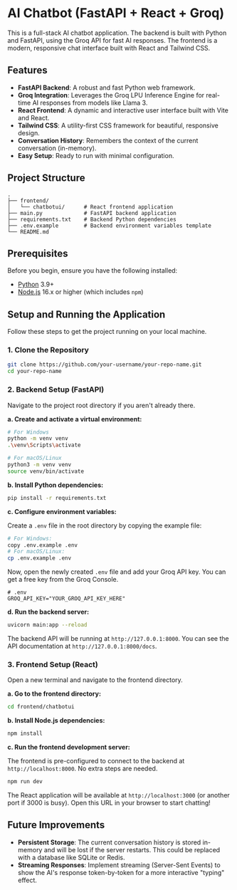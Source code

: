 # AI Chatbot (FastAPI + React + Groq)

This is a full-stack AI chatbot application. The backend is built with Python and FastAPI, using the Groq API for fast AI responses. The frontend is a modern, responsive chat interface built with React and Tailwind CSS.

## Features

- **FastAPI Backend**: A robust and fast Python web framework.
- **Groq Integration**: Leverages the Groq LPU Inference Engine for real-time AI responses from models like Llama 3.
- **React Frontend**: A dynamic and interactive user interface built with Vite and React.
- **Tailwind CSS**: A utility-first CSS framework for beautiful, responsive design.
- **Conversation History**: Remembers the context of the current conversation (in-memory).
- **Easy Setup**: Ready to run with minimal configuration.

## Project Structure

```
.
├── frontend/
│   └── chatbotui/      # React frontend application
├── main.py             # FastAPI backend application
├── requirements.txt    # Backend Python dependencies
├── .env.example        # Backend environment variables template
└── README.md
```

## Prerequisites

Before you begin, ensure you have the following installed:

- [Python](https://www.python.org/downloads/) 3.9+
- [Node.js](https://nodejs.org/) 16.x or higher (which includes `npm`)

## Setup and Running the Application

Follow these steps to get the project running on your local machine.

### 1. Clone the Repository

```bash
git clone https://github.com/your-username/your-repo-name.git
cd your-repo-name
```

### 2. Backend Setup (FastAPI)

Navigate to the project root directory if you aren't already there.

**a. Create and activate a virtual environment:**

```bash
# For Windows
python -m venv venv
.\venv\Scripts\activate

# For macOS/Linux
python3 -m venv venv
source venv/bin/activate
```

**b. Install Python dependencies:**

```bash
pip install -r requirements.txt
```

**c. Configure environment variables:**

Create a `.env` file in the root directory by copying the example file:

```bash
# For Windows:
copy .env.example .env
# For macOS/Linux:
cp .env.example .env
```

Now, open the newly created `.env` file and add your Groq API key. You can get a free key from the Groq Console.

```env
# .env
GROQ_API_KEY="YOUR_GROQ_API_KEY_HERE"
```

**d. Run the backend server:**

```bash
uvicorn main:app --reload
```

The backend API will be running at `http://127.0.0.1:8000`. You can see the API documentation at `http://127.0.0.1:8000/docs`.

### 3. Frontend Setup (React)

Open a new terminal and navigate to the frontend directory.

**a. Go to the frontend directory:**

```bash
cd frontend/chatbotui
```

**b. Install Node.js dependencies:**

```bash
npm install
```

**c. Run the frontend development server:**

The frontend is pre-configured to connect to the backend at `http://localhost:8000`. No extra steps are needed.

```bash
npm run dev
```

The React application will be available at `http://localhost:3000` (or another port if 3000 is busy). Open this URL in your browser to start chatting!

## Future Improvements

- **Persistent Storage**: The current conversation history is stored in-memory and will be lost if the server restarts. This could be replaced with a database like SQLite or Redis.
- **Streaming Responses**: Implement streaming (Server-Sent Events) to show the AI's response token-by-token for a more interactive "typing" effect.
